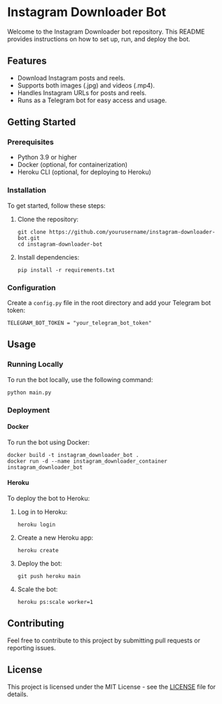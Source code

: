<!DOCTYPE html>
<html>
<head>
  <title>Instagram Downloader Bot</title>
</head>
<body>

<h1>Instagram Downloader Bot</h1>

<p>Welcome to the Instagram Downloader bot repository. This README provides instructions on how to set up, run, and deploy the bot.</p>

<h2>Features</h2>
<ul>
  <li>Download Instagram posts and reels.</li>
  <li>Supports both images (.jpg) and videos (.mp4).</li>
  <li>Handles Instagram URLs for posts and reels.</li>
  <li>Runs as a Telegram bot for easy access and usage.</li>
</ul>

<h2>Getting Started</h2>

<h3>Prerequisites</h3>
<ul>
  <li>Python 3.9 or higher</li>
  <li>Docker (optional, for containerization)</li>
  <li>Heroku CLI (optional, for deploying to Heroku)</li>
</ul>

<h3>Installation</h3>
<p>To get started, follow these steps:</p>
<ol>
  <li>Clone the repository:</li>
  <pre><code>git clone https://github.com/yourusername/instagram-downloader-bot.git<br>cd instagram-downloader-bot</code></pre>
  <li>Install dependencies:</li>
  <pre><code>pip install -r requirements.txt</code></pre>
</ol>

<h3>Configuration</h3>
<p>Create a <code>config.py</code> file in the root directory and add your Telegram bot token:</p>
<pre><code>TELEGRAM_BOT_TOKEN = "your_telegram_bot_token"</code></pre>

<h2>Usage</h2>

<h3>Running Locally</h3>
<p>To run the bot locally, use the following command:</p>
<pre><code>python main.py</code></pre>

<h3>Deployment</h3>

<h4>Docker</h4>
<p>To run the bot using Docker:</p>
<pre><code>docker build -t instagram_downloader_bot .<br>docker run -d --name instagram_downloader_container instagram_downloader_bot</code></pre>

<h4>Heroku</h4>
<p>To deploy the bot to Heroku:</p>
<ol>
  <li>Log in to Heroku:</li>
  <pre><code>heroku login</code></pre>
  <li>Create a new Heroku app:</li>
  <pre><code>heroku create</code></pre>
  <li>Deploy the bot:</li>
  <pre><code>git push heroku main</code></pre>
  <li>Scale the bot:</li>
  <pre><code>heroku ps:scale worker=1</code></pre>
</ol>

<h2>Contributing</h2>
<p>Feel free to contribute to this project by submitting pull requests or reporting issues.</p>

<h2>License</h2>
<p>This project is licensed under the MIT License - see the <a href="LICENSE">LICENSE</a> file for details.</p>

</body>
</html>

